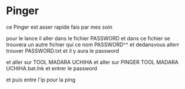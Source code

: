 # Pinger
ce Pinger est asser rapide fais par mes soin

pour le lance il aller dans le fichier PASSWORD et dans ce fichier se trouvera un autre fichier qui ce nom PASSWORD^^ et dedansvous allerr trouver PASSWORD.txt et il y aura le password

et aller sur TOOL MADARA UCHIHA et aller sur PINGER TOOL MADARA UCHIHA.bat.lnk et entrer le password


et puis entre l'ip pour la ping
